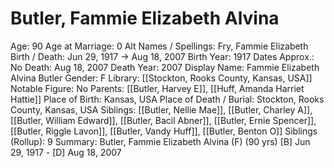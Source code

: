 # Butler, Fammie Elizabeth Alvina

Age: 90
Age at Marriage: 0
Alt Names / Spellings: Fry, Fammie Elizabeth
Birth / Death: Jun 29, 1917 → Aug 18, 2007
Birth Year: 1917
Dates Approx.: No
Death: Aug 18, 2007
Death Year: 2007
Display Name: Fammie Elizabeth Alvina Butler
Gender: F
Library: [[Stockton, Rooks County, Kansas, USA]]
Notable Figure: No
Parents: [[Butler, Harvey E]], [[Huff, Amanda Harriet Hattie]]
Place of Birth: Kansas, USA
Place of Death / Burial: Stockton, Rooks County, Kansas, USA
Siblings: [[Butler, Nellie Mae]], [[Butler, Charley A]], [[Butler, William Edward]], [[Butler, Bacil Abner]], [[Butler, Ernie Spencer]], [[Butler, Riggle Lavon]], [[Butler, Vandy Huff]], [[Butler, Benton O]]
Siblings (Rollup): 9
Summary: Butler, Fammie Elizabeth Alvina (F) (90 yrs)
[B] Jun 29, 1917 - [D] Aug 18, 2007